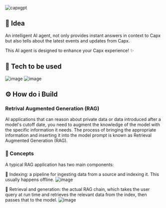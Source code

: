 ![capxgpt](https://github.com/user-attachments/assets/2157fb21-79ff-4fb5-b390-2a7176f7d703)


## 🧠 Idea

An intelligent AI agent, not only provides instant answers in context to Capx but also tells about the latest events and updates from Capx.

This AI agent is designed to enhance your Capx experience! ✨


## 🤖 Tech to be used
![image](https://github.com/user-attachments/assets/e5471e68-eec7-48bd-b411-b80a34485019) ![image](https://github.com/user-attachments/assets/a8201a19-697d-4bc9-be3f-aa3bd06b313a)

## ⚙️ How do i Build 
### Retrival Augmented Generation (RAG) 

AI applications that can reason about private data or data introduced after a model's cutoff date, you need to augment the knowledge of the model with the specific information it needs. The process of bringing the appropriate information and inserting it into the model prompt is known as Retrieval Augmented Generation (RAG).


### 📜 Concepts

A typical RAG application has two main components:

📌 Indexing: a pipeline for ingesting data from a source and indexing it. This usually happens offline.
![image](https://github.com/user-attachments/assets/8c41fd26-7840-4fc9-8765-b0cb8e6542a2)

📌 Retrieval and generation: the actual RAG chain, which takes the user query at run time and retrieves the relevant data from the index, then passes that to the model.
![image](https://github.com/user-attachments/assets/2f1041e2-9f65-46be-8916-caab572d2005)





